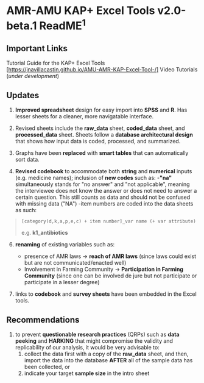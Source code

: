 # AMR-AMU KAP+ Excel Tools v2.0-beta.1 ReadME<sup>1</sup>

## Important Links
Tutorial Guide for the KAP+ Excel Tools [https://jnavillacastin.github.io/AMU-AMR-KAP-Excel-Tool-/]
Video Tutorials (*under development*)

## Updates

1. **Improved spreadsheet** design for easy import into **SPSS** and **R**. Has lesser sheets for a cleaner, more navigatable interface.

2. Revised sheets include the **raw_data** sheet, **coded_data** sheet, and **processed_data** sheet. Sheets follow a **database architectural design** that shows how input data is coded, processed, and summarized.

3. Graphs have been **replaced** with **smart tables** that can automatically sort data. 

4. **Revised codebook** to accommodate both **string** and **numerical** inputs (e.g. medicine names); inclusion of  **new codes** such as:
		-**"na"** simultaneously stands for "no answer" and "not applicable", meaning the interviewee does not know the answer or does not need to answer a certain question. This still counts as data and should not be confused with missing data ("NA")
		-item numbers are coded into the data sheets as such:

>`[category(d,k,a,p,e,c) + item number]_var name (+ var attribute)`
>
>e.g. **k1_antibiotics** 
		
	
6. **renaming** of existing variables such as:
	- presence of AMR laws -> **reach of AMR laws** (since laws could exist but are not communicated/enacted well)
	- Involvement in Farming Community -> **Participation in Farming Community** (since one can be involved de jure but not participate or participate in a lesser degree)

7. links to **codebook** and **survey sheets** have been embedded in the Excel tools.

## Recommendations

1) to prevent **questionable research practices** (QRPs)  such as **data peeking** and **HARKING** that might compromise the validity and replicability of our analysis, it would be very advisable to:
	1. collect the data first with a copy of the **raw_data** sheet, and then, import the data into the database **AFTER** all of the sample data has been collected, or
	2. indicate your target **sample size** in the intro sheet
